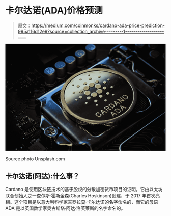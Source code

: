 # 卡尔达诺(ADA)价格预测

> 原文：<https://medium.com/coinmonks/cardano-ada-price-prediction-995a116d12e9?source=collection_archive---------1----------------------->

![](img/4a978951921999d9d68c620543a3dc3c.png)

Source photo Unsplash.com

## 卡尔达诺(阿达):什么事？

Cardano 是使用区块链技术的基于股权的分散加密货币项目的证明。它由以太坊联合创始人之一查尔斯·霍斯金森(Charles Hoskinson)创建，于 2017 年首次亮相。这个项目是以意大利科学家吉罗拉莫·卡尔达诺的名字命名的，而它的母语 ADA 是以英国数学家奥古斯塔·阿达·洛芙莱斯的名字命名的。